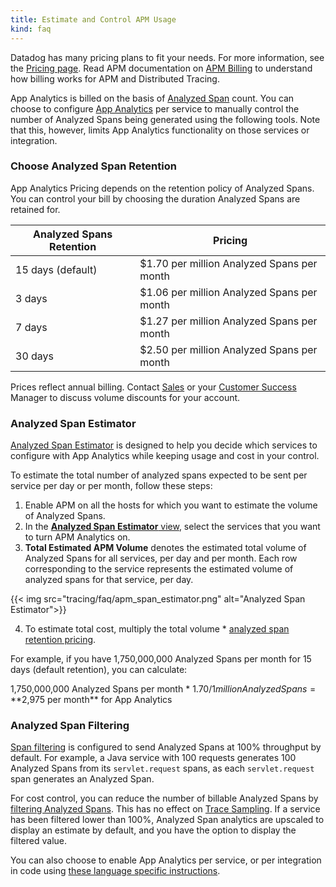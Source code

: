 ```yaml
---
title: Estimate and Control APM Usage
kind: faq
---
```


Datadog has many pricing plans to fit your needs. For more information, see the [Pricing page][1].
Read APM documentation on [APM Billing][2] to understand how billing works for APM and Distributed Tracing.

App Analytics is billed on the basis of [Analyzed Span][3] count. You can choose to configure [App Analytics][4] per service to manually control the number of Analyzed Spans being generated using the following tools. Note that this, however, limits App Analytics functionality on those services or integration.

### Choose Analyzed Span Retention

App Analytics Pricing depends on the retention policy of Analyzed Spans. You can control your bill by choosing the duration Analyzed Spans are retained for.

| Analyzed Spans Retention | Pricing                                    |
|--------------------------|--------------------------------------------|
| 15 days (default)        | $1.70 per million Analyzed Spans per month |
| 3 days                   | $1.06 per million Analyzed Spans per month |
| 7 days                   | $1.27 per million Analyzed Spans per month |
| 30 days                  | $2.50 per million Analyzed Spans per month |

Prices reflect annual billing. Contact [Sales][5] or your [Customer Success][6] Manager to discuss volume discounts for your account.

### Analyzed Span Estimator
[Analyzed Span Estimator][7] is designed to help you decide which services to configure with App Analytics while keeping usage and cost in your control.

To estimate the total number of analyzed spans expected to be sent per service per day or per month, follow these steps:

1. Enable APM on all the hosts for which you want to estimate the volume of Analyzed Spans.
2. In the [**Analyzed Span Estimator** view][7], select the services that you want to turn APM Analytics on.
3. **Total Estimated APM Volume** denotes the estimated total volume of Analyzed Spans for all services, per day and per month. Each row corresponding to the service represents the estimated volume of analyzed spans for that service, per day.

  {{< img src="tracing/faq/apm_span_estimator.png" alt="Analyzed Span Estimator">}}

4. To estimate total cost, multiply the total volume * [analyzed span retention pricing][8].

For example, if you have 1,750,000,000 Analyzed Spans per month for 15 days (default retention), you can calculate:

1,750,000,000 Analyzed Spans per month * $1.70 / 1 million Analyzed Spans = **$2,975 per month** for App Analytics

### Analyzed Span Filtering

[Span filtering][9] is configured to send Analyzed Spans at 100% throughput by default. For example, a Java service with 100 requests generates 100 Analyzed Spans from its `servlet.request` spans, as each `servlet.request` span generates an Analyzed Span. 

For cost control, you can reduce the number of billable Analyzed Spans by [filtering Analyzed Spans][9]. This has no effect on [Trace Sampling][10]. If a service has been filtered lower than 100%, Analyzed Span analytics are upscaled to display an estimate by default, and you have the option to display the filtered value.


You can also choose to enable App Analytics per service, or per integration in code using [these language specific instructions][11].


[1]: https://www.datadoghq.com/pricing
[2]: /account_management/billing/apm_distributed_tracing
[3]: /tracing/visualization/#apm-event
[4]: /tracing/app_analytics
[5]: mailto:sales@datadoghq.com
[6]: mailto:success@datadoghq.com
[7]: https://app.datadoghq.com/apm/docs/trace-search
[8]: /account_management/billing/usage_control_apm/#choose-analyzed-span-retention
[9]: https://app.datadoghq.com/apm/settings?env=datadoghq.com&activeTab=0
[10]: https://docs.datadoghq.com/tracing/guide/trace_sampling_and_storage
[11]: tracing/app_analytics/?tab=java#configure-additional-services-optional

